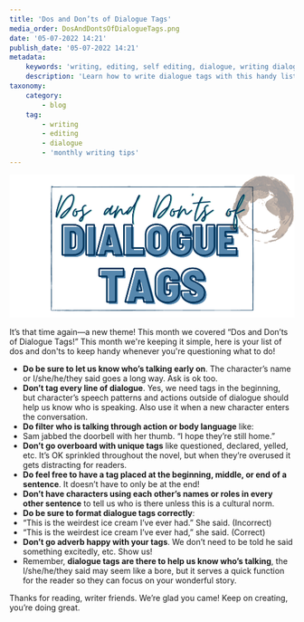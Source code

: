 ```yaml
---
title: 'Dos and Don’ts of Dialogue Tags'
media_order: DosAndDontsOfDialogueTags.png
date: '05-07-2022 14:21'
publish_date: '05-07-2022 14:21'
metadata:
    keywords: 'writing, editing, self editing, dialogue, writing dialogue'
    description: 'Learn how to write dialogue tags with this handy list of what to do and what not to do when it comes to who is speaking in dialogue.'
taxonomy:
    category:
        - blog
    tag:
        - writing
        - editing
        - dialogue
        - 'monthly writing tips'
---
```


![Dos And Don'ts Of Dialogue Tags](DosAndDontsOfDialogueTags.png "DosAndDontsOfDialogueTags")

It’s that time again—a new theme! This month we covered “Dos and Don’ts of Dialogue Tags!” This month we're keeping it simple, here is your list of dos and don'ts to keep handy whenever you're questioning what to do!

* **Do be sure to let us know who’s talking early on**. The character’s name or I/she/he/they said goes a long way. Ask is ok too. 
* **Don’t tag every line of dialogue**. Yes, we need tags in the beginning, but character’s speech patterns and actions outside of dialogue should help us know who is speaking. Also use it when a new character enters the conversation. 
* **Do filter who is talking through action or body language** like: 
 * Sam jabbed the doorbell with her thumb. “I hope they’re still home.”
* **Don’t go overboard with unique tags** like questioned, declared, yelled, etc. It’s OK sprinkled throughout the novel, but when they’re overused it gets distracting for readers. 
* **Do feel free to have a tag placed at the beginning, middle, or end of a sentence**. It doesn’t have to only be at the end! 
* **Don’t have characters using each other’s names or roles in every other sentence** to tell us who is there unless this is a cultural norm. 
* **Do be sure to format dialogue tags correctly**:
 * “This is the weirdest ice cream I’ve ever had.” She said. (Incorrect)
 * “This is the weirdest ice cream I’ve ever had,” she said. (Correct)
* **Don’t go adverb happy with your tags**. We don’t need to be told he said something excitedly, etc. Show us! 
* Remember, **dialogue tags are there to help us know who’s talking**, the I/she/he/they said may seem like a bore, but it serves a quick function for the reader so they can focus on your wonderful story. 

Thanks for reading, writer friends. We’re glad you came! Keep on creating, you’re doing great. 
